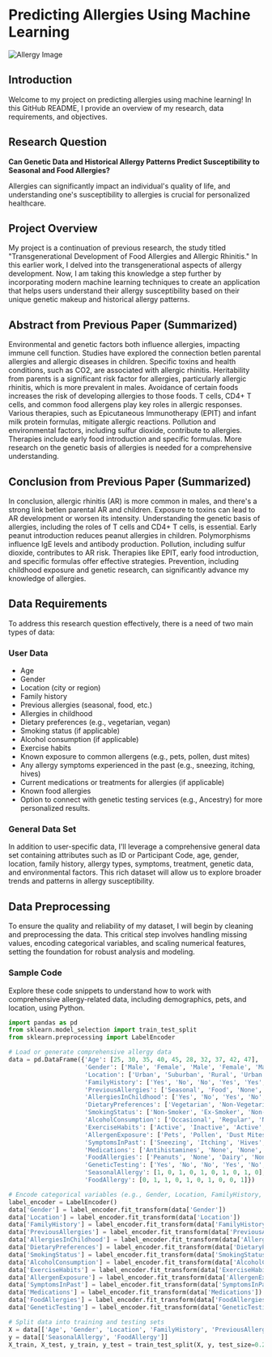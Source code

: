 # Predicting Allergies Using Machine Learning

![Allergy Image](https://images.squarespace-cdn.com/content/v1/5e1f4478da9c6e2b148e8715/1613584583949-3JX5RW08AIJC5QUPVMUL/dr-lubitz-artificial-intelligence-healthcare-medicine-future-machine-learning-asthma-doctor-new-york-NYC-allergy)

## Introduction

Welcome to my project on predicting allergies using machine learning! In this GitHub README, I provide an overview of my research, data requirements, and objectives.

## Research Question

**Can Genetic Data and Historical Allergy Patterns Predict Susceptibility to Seasonal and Food Allergies?**

Allergies can significantly impact an individual's quality of life, and understanding one's susceptibility to allergies is crucial for personalized healthcare.

## Project Overview

My project is a continuation of previous research,  the study titled "Transgenerational Development of Food Allergies and Allergic Rhinitis." In this earlier work, I delved into the transgenerational aspects of allergy development. Now, I am taking this knowledge a step further by incorporating modern machine learning techniques to create an application that helps users understand their allergy susceptibility based on their unique genetic makeup and historical allergy patterns.

## Abstract from Previous Paper (Summarized)

Environmental and genetic factors both influence allergies, impacting immune cell function. Studies have explored the connection betIen parental allergies and allergic diseases in children. Specific toxins and health conditions, such as CO2, are associated with allergic rhinitis. Heritability from parents is a significant risk factor for allergies, particularly allergic rhinitis, which is more prevalent in males. Avoidance of certain foods increases the risk of developing allergies to those foods. T cells, CD4+ T cells, and common food allergens play key roles in allergic responses. Various therapies, such as Epicutaneous Immunotherapy (EPIT) and infant milk protein formulas, mitigate allergic reactions. Pollution and environmental factors, including sulfur dioxide, contribute to allergies. Therapies include early food introduction and specific formulas. More research on the genetic basis of allergies is needed for a comprehensive understanding.

## Conclusion from Previous Paper (Summarized)

In conclusion, allergic rhinitis (AR) is more common in males, and there's a strong link betIen parental AR and children. Exposure to toxins can lead to AR development or worsen its intensity. Understanding the genetic basis of allergies, including the roles of T cells and CD4+ T cells, is essential. Early peanut introduction reduces peanut allergies in children. Polymorphisms influence IgE levels and antibody production. Pollution, including sulfur dioxide, contributes to AR risk. Therapies like EPIT, early food introduction, and specific formulas offer effective strategies. Prevention, including childhood exposure and genetic research, can significantly advance my knowledge of allergies.

## Data Requirements

To address this research question effectively, there is a need of two main types of data:

### User Data

- Age
- Gender
- Location (city or region)
- Family history
- Previous allergies (seasonal, food, etc.)
- Allergies in childhood
- Dietary preferences (e.g., vegetarian, vegan)
- Smoking status (if applicable)
- Alcohol consumption (if applicable)
- Exercise habits
- Known exposure to common allergens (e.g., pets, pollen, dust mites)
- Any allergy symptoms experienced in the past (e.g., sneezing, itching, hives)
- Current medications or treatments for allergies (if applicable)
- Known food allergies
- Option to connect with genetic testing services (e.g., Ancestry) for more personalized results.

### General Data Set

In addition to user-specific data, I'll leverage a comprehensive general data set containing attributes such as ID or Participant Code, age, gender, location, family history, allergy types, symptoms, treatment, genetic data, and environmental factors. This rich dataset will allow us to explore broader trends and patterns in allergy susceptibility.

## Data Preprocessing

To ensure the quality and reliability of my dataset, I will begin by cleaning and preprocessing the data. This critical step involves handling missing values, encoding categorical variables, and scaling numerical features, setting the foundation for robust analysis and modeling.


### Sample Code

Explore these code snippets to understand how to work with comprehensive allergy-related data, including demographics, pets, and location, using Python.

```python
import pandas as pd
from sklearn.model_selection import train_test_split
from sklearn.preprocessing import LabelEncoder

# Load or generate comprehensive allergy data
data = pd.DataFrame({'Age': [25, 30, 35, 40, 45, 28, 32, 37, 42, 47],
                     'Gender': ['Male', 'Female', 'Male', 'Female', 'Male', 'Female', 'Male', 'Female', 'Male', 'Female'],
                     'Location': ['Urban', 'Suburban', 'Rural', 'Urban', 'Suburban', 'Rural', 'Urban', 'Suburban', 'Urban', 'Rural'],
                     'FamilyHistory': ['Yes', 'No', 'No', 'Yes', 'Yes', 'No', 'No', 'Yes', 'Yes', 'No'],
                     'PreviousAllergies': ['Seasonal', 'Food', 'None', 'Seasonal', 'None', 'Food', 'Seasonal', 'None', 'Seasonal', 'Food'],
                     'AllergiesInChildhood': ['Yes', 'No', 'Yes', 'No', 'Yes', 'No', 'Yes', 'No', 'Yes', 'No'],
                     'DietaryPreferences': ['Vegetarian', 'Non-Vegetarian', 'Vegan', 'Non-Vegetarian', 'Vegetarian', 'Vegan', 'Non-Vegetarian', 'Vegan', 'Vegetarian', 'Non-Vegetarian'],
                     'SmokingStatus': ['Non-Smoker', 'Ex-Smoker', 'Non-Smoker', 'Non-Smoker', 'Ex-Smoker', 'Non-Smoker', 'Non-Smoker', 'Non-Smoker', 'Ex-Smoker', 'Non-Smoker'],
                     'AlcoholConsumption': ['Occasional', 'Regular', 'None', 'Regular', 'Occasional', 'Regular', 'Regular', 'None', 'Occasional', 'Regular'],
                     'ExerciseHabits': ['Active', 'Inactive', 'Active', 'Inactive', 'Active', 'Active', 'Inactive', 'Active', 'Active', 'Inactive'],
                     'AllergenExposure': ['Pets', 'Pollen', 'Dust Mites', 'Pollen', 'Pets', 'Dust Mites', 'Dust Mites', 'Pets', 'Pollen', 'Pollen'],
                     'SymptomsInPast': ['Sneezing', 'Itching', 'Hives', 'Sneezing', 'Itching', 'Hives', 'Sneezing', 'Hives', 'Sneezing', 'Itching'],
                     'Medications': ['Antihistamines', 'None', 'None', 'Antihistamines', 'None', 'None', 'Antihistamines', 'None', 'Antihistamines', 'None'],
                     'FoodAllergies': ['Peanuts', 'None', 'Dairy', 'None', 'Eggs', 'None', 'Peanuts', 'None', 'None', 'Tree Nuts'],
                     'GeneticTesting': ['Yes', 'No', 'No', 'Yes', 'No', 'No', 'Yes', 'Yes', 'No', 'No'],
                     'SeasonalAllergy': [1, 0, 1, 0, 1, 0, 1, 0, 1, 0],
                     'FoodAllergy': [0, 1, 1, 0, 1, 0, 1, 0, 0, 1]})

# Encode categorical variables (e.g., Gender, Location, FamilyHistory, DietaryPreferences, SmokingStatus, ExerciseHabits, AllergenExposure, SymptomsInPast, Medications, FoodAllergies, GeneticTesting)
label_encoder = LabelEncoder()
data['Gender'] = label_encoder.fit_transform(data['Gender'])
data['Location'] = label_encoder.fit_transform(data['Location'])
data['FamilyHistory'] = label_encoder.fit_transform(data['FamilyHistory'])
data['PreviousAllergies'] = label_encoder.fit_transform(data['PreviousAllergies'])
data['AllergiesInChildhood'] = label_encoder.fit_transform(data['AllergiesInChildhood'])
data['DietaryPreferences'] = label_encoder.fit_transform(data['DietaryPreferences'])
data['SmokingStatus'] = label_encoder.fit_transform(data['SmokingStatus'])
data['AlcoholConsumption'] = label_encoder.fit_transform(data['AlcoholConsumption'])
data['ExerciseHabits'] = label_encoder.fit_transform(data['ExerciseHabits'])
data['AllergenExposure'] = label_encoder.fit_transform(data['AllergenExposure'])
data['SymptomsInPast'] = label_encoder.fit_transform(data['SymptomsInPast'])
data['Medications'] = label_encoder.fit_transform(data['Medications'])
data['FoodAllergies'] = label_encoder.fit_transform(data['FoodAllergies'])
data['GeneticTesting'] = label_encoder.fit_transform(data['GeneticTesting'])

# Split data into training and testing sets
X = data[['Age', 'Gender', 'Location', 'FamilyHistory', 'PreviousAllergies', 'AllergiesInChildhood', 'DietaryPreferences', 'SmokingStatus', 'AlcoholConsumption', 'ExerciseHabits', 'AllergenExposure', 'SymptomsInPast', 'Medications', 'FoodAllergies', 'GeneticTesting']]
y = data[['SeasonalAllergy', 'FoodAllergy']]
X_train, X_test, y_train, y_test = train_test_split(X, y, test_size=0.2, random_state=42)
